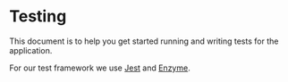 # Testing

This document is to help you get started running and writing tests for the application.

For our test framework we use [Jest](https://jestjs.io/) and [Enzyme](https://airbnb.io/enzyme/).
